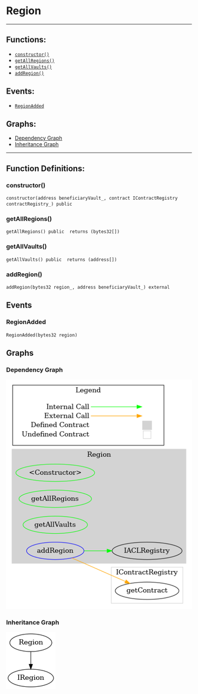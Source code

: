 # Region
***
## Functions:
- [`constructor()`](#constructor)
- [`getAllRegions()`](#getallregions)
- [`getAllVaults()`](#getallvaults)
- [`addRegion()`](#addregion)
## Events:
- [`RegionAdded`](#regionadded)
## Graphs:
- [Dependency Graph](#dependency-graph)
- [Inheritance Graph](#inheritance-graph)
***
## Function Definitions:
###  constructor()
```
constructor(address beneficiaryVault_, contract IContractRegistry contractRegistry_) public 
```
###  getAllRegions()
```
getAllRegions() public  returns (bytes32[])
```
###  getAllVaults()
```
getAllVaults() public  returns (address[])
```
###  addRegion()
```
addRegion(bytes32 region_, address beneficiaryVault_) external 
```
## Events
### RegionAdded
```
RegionAdded(bytes32 region)
```
## Graphs
### Dependency Graph
![Dependency Graph](/docs/images/Region_dependency_graph.png)
### Inheritance Graph
![Inheritance Graph](/docs/images/Region_inheritance_graph.png)
